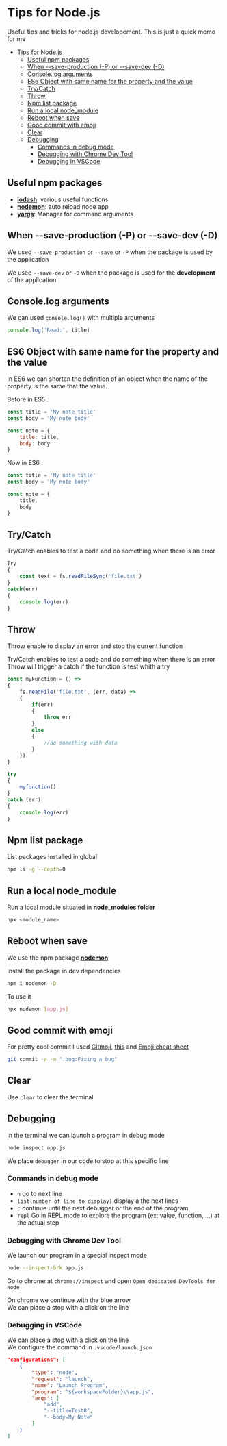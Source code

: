 Tips for Node.js
================

Useful tips and tricks for node.js developement.
This is just a quick memo for me

- [Tips for Node.js](#tips-for-nodejs)
    - [Useful npm packages](#useful-npm-packages)
    - [When --save-production (-P) or --save-dev (-D)](#when---save-production--p-or---save-dev--d)
    - [Console.log arguments](#consolelog-arguments)
    - [ES6 Object with same name for the property and the value](#es6-object-with-same-name-for-the-property-and-the-value)
    - [Try/Catch](#trycatch)
    - [Throw](#throw)
    - [Npm list package](#npm-list-package)
    - [Run a local node_module](#run-a-local-nodemodule)
    - [Reboot when save](#reboot-when-save)
    - [Good commit with emoji](#good-commit-with-emoji)
    - [Clear](#clear)
    - [Debugging](#debugging)
        - [Commands in debug mode](#commands-in-debug-mode)
        - [Debugging with Chrome Dev Tool](#debugging-with-chrome-dev-tool)
        - [Debugging in VSCode](#debugging-in-vscode)

## Useful npm packages

* **[lodash](https://lodash.com)**: various useful functions
* **[nodemon](https://github.com/remy/nodemon)**: auto reload node app
* **[yargs](https://github.com/yargs/yargs)**: Manager for command arguments

## When --save-production (-P) or --save-dev (-D)

We used `--save-production` or `--save` or `-P` when the package is used by the application

We used `--save-dev` or `-D` when the package is used for the **development** of the application

## Console.log arguments

We can used `console.log()` with multiple arguments

```javascript
console.log('Read:', title)
```

## ES6 Object with same name for the property and the value

In ES6 we can shorten the definition of an object when the name of the property is the same that the value.

Before in ES5 :

```javascript
const title = 'My note title'
const body = 'My note body'

const note = {
    title: title,
    body: body
}
```

Now in ES6 :

```javascript
const title = 'My note title'
const body = 'My note body'

const note = {
    title,
    body
}
```

## Try/Catch

Try/Catch enables to test a code and do something when there is an error

```javascript
Try
{
    const text = fs.readFileSync('file.txt')
}
catch(err)
{
    console.log(err)
}
```

## Throw

Throw enable to display an error and stop the current function

Try/Catch enables to test a code and do something when there is an error
Throw will trigger a catch if the function is test whith a try

```javascript
const myFunction = () =>
{
    fs.readFile('file.txt', (err, data) =>
    {
        if(err)
        {
            throw err
        }
        else
        {
            //do something with data
        }
    })
}

try
{
    myfunction()
}
catch (err)
{
    console.log(err)
}
```

## Npm list package

List packages installed in global

```bash
npm ls -g --depth=0
```

## Run a local node_module

Run a local module situated in **node_modules folder**

```bash
npx <module_name>
```

## Reboot when save

We use the npm package **[nodemon](https://github.com/remy/nodemon)**

Install the package in dev dependencies

```bash
npm i nodemon -D
```

To use it

```bash
npx nodemon [app.js]
```

## Good commit with emoji

For pretty cool commit I used [Gitmoji](https://gitmoji.carloscuesta.me/), [this](https://gist.github.com/parmentf/035de27d6ed1dce0b36a) and [Emoji cheat sheet](https://www.webpagefx.com/tools/emoji-cheat-sheet/)

```bash
git commit -a -m ":bug:Fixing a bug"
```

## Clear

Use `clear` to clear the terminal

## Debugging

In the terminal we can launch a program in debug mode

```bash
node inspect app.js
```

We place `debugger` in our code to stop at this specific line

### Commands in debug mode

* `n` go to next line
* `list(number of line to display)` display a the next lines
* `c` continue until the next debugger or the end of the program
* `repl` Go in REPL mode to explore the program (ex: value, function, ...) at the actual step

### Debugging with Chrome Dev Tool

We launch our program in a special inspect mode

```bash
node --inspect-brk app.js
```

Go to chrome at `chrome://inspect` and open `Open dedicated DevTools for Node`

On chrome we continue with the blue arrow.  
We can place a stop with a click on the line

### Debugging in VSCode

We can place a stop with a click on the line  
We configure the command in `.vscode/launch.json`

```json
"configurations": [
    {
        "type": "node",
        "request": "launch",
        "name": "Launch Program",
        "program": "${workspaceFolder}\\app.js",
        "args": [
            "add",
            "--title=Test8",
            "--body=My Note"
        ]
    }
]
```

